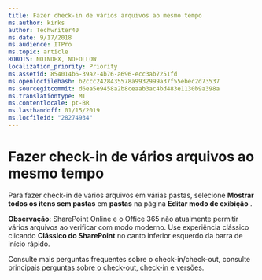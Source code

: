 ```yaml
---
title: Fazer check-in de vários arquivos ao mesmo tempo
ms.author: kirks
author: Techwriter40
ms.date: 9/17/2018
ms.audience: ITPro
ms.topic: article
ROBOTS: NOINDEX, NOFOLLOW
localization_priority: Priority
ms.assetid: 854014b6-39a2-4b76-a696-ecc3ab7251fd
ms.openlocfilehash: b2ccc2428435578a9932999a37f55ebec2d73537
ms.sourcegitcommit: d6ea5e9458a2b8ceaab3ac4bd483e1130b9a398a
ms.translationtype: MT
ms.contentlocale: pt-BR
ms.lasthandoff: 01/15/2019
ms.locfileid: "28274934"
---
```

# <a name="check-in-several-files-at-once"></a>Fazer check-in de vários arquivos ao mesmo tempo

Para fazer check-in de vários arquivos em várias pastas, selecione **Mostrar todos os itens sem pastas** em **pastas** na página **Editar modo de exibição** . 
  
 **Observação**: SharePoint Online e o Office 365 não atualmente permitir vários arquivos ao verificar com modo moderno. Use experiência clássico clicando **Clássico do SharePoint** no canto inferior esquerdo da barra de início rápido. 
  
Consulte mais perguntas frequentes sobre o check-in/check-out, consulte [principais perguntas sobre o check-out, check-in e versões](https://go.microsoft.com/fwlink/?linkid=2018786).
  


